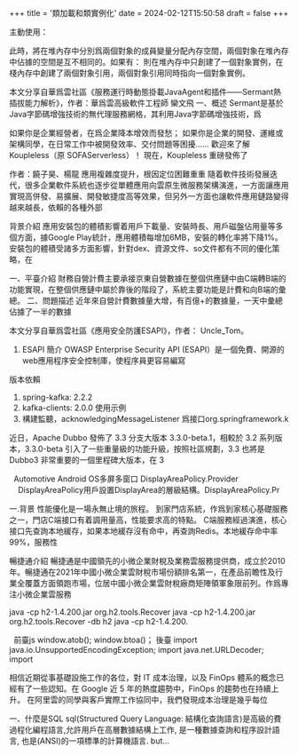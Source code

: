 
+++
title = '類加載和類實例化'
date = 2024-02-12T15:50:58
draft = false
+++
<!--more-->主動使用：
此時，將在堆內存中分別爲兩個對象的成員變量分配內存空間，兩個對象在堆內存中佔據的空間是互不相同的。如果有：
則在堆內存中只創建了一個對象實例，在棧內存中創建了兩個對象引用，兩個對象引用同時指向一個對象實例。


本文分享自華爲雲社區《服務運行時動態掛載JavaAgent和插件——Sermant熱插拔能力解析》，作者：華爲雲高級軟件工程師 欒文飛
一、概述
Sermant是基於Java字節碼增強技術的無代理服務網格，其利用Java字節碼增強技術，爲




如果你是企業經營者，在爲企業降本增效而發愁；
如果你是企業的開發、運維或架構同學，在日常工作中被開發效率、交付問題等困擾…… 歡迎來了解 Koupleless（原 SOFAServerless）！
現在，Koupleless 重磅發佈了




作者：饒子昊、楊龍
應用複雜度提升，根因定位困難重重
隨着軟件技術發展迭代，很多企業軟件系統也逐步從單體應用向雲原生微服務架構演進，一方面讓應用實現高併發、易擴展、開發敏捷度高等效果，但另外一方面也讓軟件應用鏈路變得越來越長，依賴的各種外部




背景介紹
應用安裝包的體積影響着用戶下載量、安裝時長、用戶磁盤佔用量等多個方面，據Google Play統計，應用體積每增加6MB，安裝的轉化率將下降1%。
安裝包的體積受諸多方面影響，針對dex、資源文件、so文件都有不同的優化策略，在




一、平臺介紹
財務自營計費主要承接京東自營數據在整個供應鏈中由C端轉B端的功能實現，在整個供應鏈中屬於靠後的階段了，系統主要功能是計費和向B端的彙總。
二、問題描述
近年來自營計費數據量大增，有百億+的數據量，一天中彙總佔據了一半的數據




本文分享自華爲雲社區《應用安全防護ESAPI》，作者： Uncle_Tom。
1. ESAPI 簡介
OWASP Enterprise Security API (ESAPI）是一個免費、開源的web應用程序安全控制庫，使程序員更容易編寫




版本依賴
1. spring-kafka: 2.2.2
2. kafka-clients: 2.0.0
使用示例
1. 構建監聽，acknowledgingMessageListener 爲接口org.springframework.k




近日，Apache Dubbo 發佈了 3.3 分支大版本 3.3.0-beta.1，相較於 3.2 系列版本，3.3.0-beta 引入了一些重量級的功能升級，按照社區規劃，3.3 也將是 Dubbo3 非常重要的一個里程碑大版本，在 3




 
Automotive Android OS多屏多窗口
DisplayAreaPolicy.Provider
    DisplayAreaPolicy用戶設置DisplayArea的層級結構。DisplayAreaPolicy.Pr




一.背景
性能優化是一場永無止境的旅程。
到家門店系統，作爲到家核心基礎服務之一，門店C端接口有着調用量高，性能要求高的特點。
C端服務經過演進，核心接口先查詢本地緩存，如果本地緩存沒有命中，再查詢Redis。本地緩存命中率99%，服務性




暢捷通介紹
暢捷通是中國領先的小微企業財稅及業務雲服務提供商，成立於2010年。暢捷通在2021年中國小微企業雲財稅市場份額排名第一，在產品前瞻性及行業全覆蓋方面領跑市場，位居中國小微企業雲財稅廠商矩陣領軍象限前列。作爲專注小微企業雲服務




java -cp h2-1.4.200.jar org.h2.tools.Recover
java -cp h2-1.4.200.jar org.h2.tools.Recover -db h2
java -cp h2-1.4.200.




 
前臺js window.atob(); window.btoa()； 後臺 import java.io.UnsupportedEncodingException; import java.net.URLDecoder; import




相信近期從事基礎設施工作的各位，對 IT 成本治理，以及 FinOps 體系的概念已經有了一些認知。在 Google 近 5 年的熱度趨勢中，FinOps 的趨勢也在持續上升。
在阿里雲的同學與客戶實際工作協同中，我們發現成本治理是幾乎每位




一、什麼是SQL
sql(Structured Query Language: 結構化查詢語言)是高級的費過程化編程語言,允許用戶在高層數據結構上工作, 是一種數據查詢和程序設計語言, 也是(ANSI)的一項標準的計算機語言. but...

